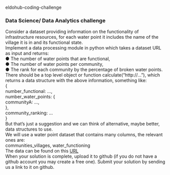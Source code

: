 eldohub-coding-challenge
### Data Science/ Data Analytics challenge
Consider a dataset providing information on the functionality of infrastructure resources,
for each water point it includes the name of the village it is in and its functional state.<br>
Implement a data processing module in python which takes a dataset URL as input and
returns:<br>
● The number of water points that are functional,<br>
● The number of water points per community,<br>
● The rank for each community by the percentage of broken water points.<br>
There should be a top level object or function calculate(“http://...”), which returns a data
structure with the above information, something like:<br>
{<br>
number_functional: …,<br>
number_water_points: {<br>
communityA: …,<br>
},<br>
community_ranking: …<br>
}<br>
But that’s just a suggestion and we can think of alternative, maybe better, data structures
to use.<br>
We will use a water point dataset that contains many columns, the relevant ones are:<br>
communities_villages, water_functioning<br>
The data can be found on this <a href=https://raw.githubusercontent.com/onaio/ona-tech/master/data/water_points.json>URL</a><br>
When your solution is complete, upload it to github (if you do not have a github account
you may create a free one). Submit your solution by sending us a link to it on github.

